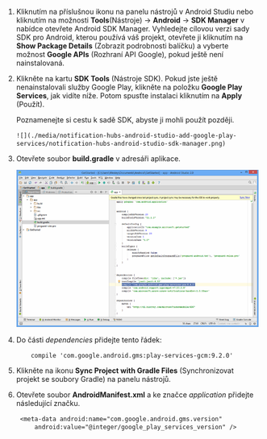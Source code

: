1. Kliknutím na příslušnou ikonu na panelu nástrojů v Android Studiu nebo kliknutím na možnosti **Tools**(Nástroje)  -> **Android** -> **SDK Manager** v nabídce otevřete Android SDK Manager. Vyhledejte cílovou verzi sady SDK pro Android, kterou používá váš projekt, otevřete ji kliknutím na **Show Package Details** (Zobrazit podrobnosti balíčku) a vyberte možnost **Google APIs** (Rozhraní API Google), pokud ještě není nainstalovaná.
2. Klikněte na kartu **SDK Tools** (Nástroje SDK). Pokud jste ještě nenainstalovali služby Google Play, klikněte na položku **Google Play Services**, jak vidíte níže. Potom spusťte instalaci kliknutím na **Apply** (Použít). 
   
    Poznamenejte si cestu k sadě SDK, abyste ji mohli použít později. 
   
       ![](./media/notification-hubs-android-studio-add-google-play-services/notification-hubs-android-studio-sdk-manager.png)
3. Otevřete soubor **build.gradle** v adresáři aplikace.
   
    ![](./media/notification-hubs-android-studio-add-google-play-services/notification-hubs-android-studio-add-google-play-dependency.png)
4. Do části *dependencies* přidejte tento řádek: 
   
           compile 'com.google.android.gms:play-services-gcm:9.2.0'
5. Klikněte na ikonu **Sync Project with Gradle Files** (Synchronizovat projekt se soubory Gradle) na panelu nástrojů.
6. Otevřete soubor **AndroidManifest.xml** a ke značce *application* přidejte následující značku.
   
        <meta-data android:name="com.google.android.gms.version"
            android:value="@integer/google_play_services_version" />



<!--HONumber=Nov16_HO2-->


